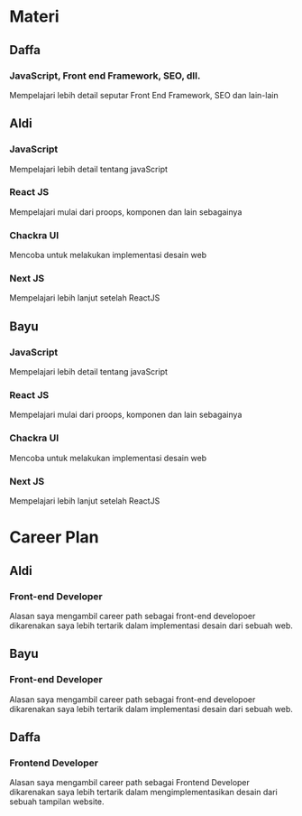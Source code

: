 # Materi
## Daffa
### JavaScript, Front end Framework, SEO, dll.
Mempelajari lebih detail seputar Front End Framework, SEO dan lain-lain

## Aldi
### JavaScript
Mempelajari lebih detail tentang javaScript

### React JS
Mempelajari mulai dari proops, komponen dan lain sebagainya

### Chackra UI
Mencoba untuk melakukan implementasi desain web

### Next JS
Mempelajari lebih lanjut setelah ReactJS

## Bayu
### JavaScript
Mempelajari lebih detail tentang javaScript

### React JS
Mempelajari mulai dari proops, komponen dan lain sebagainya

### Chackra UI
Mencoba untuk melakukan implementasi desain web

### Next JS
Mempelajari lebih lanjut setelah ReactJS

# Career Plan

## Aldi
### Front-end Developer
Alasan saya mengambil career path sebagai front-end developoer dikarenakan saya lebih tertarik dalam implementasi desain dari sebuah web.

## Bayu
### Front-end Developer
Alasan saya mengambil career path sebagai front-end developoer dikarenakan saya lebih tertarik dalam implementasi desain dari sebuah web.

## Daffa
### Frontend Developer
Alasan saya mengambil career path sebagai Frontend Developer dikarenakan saya lebih tertarik dalam mengimplementasikan desain dari sebuah tampilan website.
